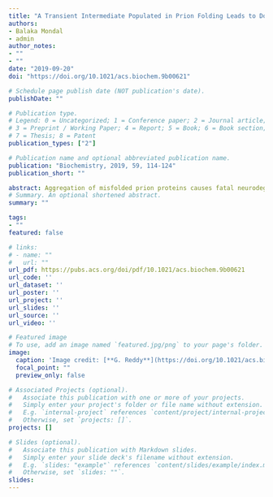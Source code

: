 ```yaml
---
title: "A Transient Intermediate Populated in Prion Folding Leads to Domain Swapping"
authors:
- Balaka Mondal
- admin
author_notes:
- ""
- ""
date: "2019-09-20"
doi: "https://doi.org/10.1021/acs.biochem.9b00621"

# Schedule page publish date (NOT publication's date).
publishDate: ""

# Publication type.
# Legend: 0 = Uncategorized; 1 = Conference paper; 2 = Journal article;
# 3 = Preprint / Working Paper; 4 = Report; 5 = Book; 6 = Book section;
# 7 = Thesis; 8 = Patent
publication_types: ["2"]

# Publication name and optional abbreviated publication name.
publication: "Biochemistry, 2019, 59, 114-124"
publication_short: ""

abstract: Aggregation of misfolded prion proteins causes fatal neurodegenerative disorders in both humans and animals. There is an extensive effort to identify the elusive aggregation-prone conformations (N*) of prions, which are early stage precursors to aggregation. We studied temperature- and force-induced unfolding of the structured C-terminal domain of mouse (moPrP) and human prion proteins (hPrP) using molecular dynamics simulations and coarse-grained protein models. We find that these proteins sparsely populate intermediate states bearing the features of N* and readily undergo domain-swapped dimerization by swapping the short β-strands present at the beginning of the C-terminal domain. The structure of the N* state is similar for both moPrP and hPrP, indicating a common pathogenic precursor across different species. Interestingly, disease-resistant hPrP (G127V) showed a drastic reduction in the population of the N* state further hinting a pathogenic connection to these partially denatured conformations. This study proposes a plausible runaway domain-swapping mechanism to describe the onset of prion aggregation.
# Summary. An optional shortened abstract.
summary: ""

tags:
- ""
featured: false

# links:
# - name: ""
#   url: ""
url_pdf: https://pubs.acs.org/doi/pdf/10.1021/acs.biochem.9b00621
url_code: ''
url_dataset: ''
url_poster: ''
url_project: ''
url_slides: ''
url_source: ''
url_video: ''

# Featured image
# To use, add an image named `featured.jpg/png` to your page's folder. 
image:
  caption: 'Image credit: [**G. Reddy**](https://doi.org/10.1021/acs.biochem.9b00621)'
  focal_point: ""
  preview_only: false

# Associated Projects (optional).
#   Associate this publication with one or more of your projects.
#   Simply enter your project's folder or file name without extension.
#   E.g. `internal-project` references `content/project/internal-project/index.md`.
#   Otherwise, set `projects: []`.
projects: []

# Slides (optional).
#   Associate this publication with Markdown slides.
#   Simply enter your slide deck's filename without extension.
#   E.g. `slides: "example"` references `content/slides/example/index.md`.
#   Otherwise, set `slides: ""`.
slides:
---
```

